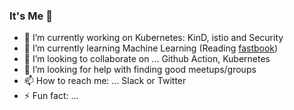 ### It's Me 👋


- 🔭 I’m currently working on Kubernetes: KinD, istio and Security 
- 🌱 I’m currently learning Machine Learning (Reading [fastbook](https://github.com/fastai/fastbook))
- 👯 I’m looking to collaborate on ... Github Action, Kubernetes
- 🤔 I’m looking for help with finding good meetups/groups
- 📫 How to reach me: ... Slack or Twitter
- ⚡ Fun fact: ...

<!--
**mchirico/mchirico** is a ✨ _special_ ✨ repository because its `README.md` (this file) appears on your GitHub profile.

Here are some ideas to get you started:

- 🔭 I’m currently working on ...
- 🌱 I’m currently learning ...
- 👯 I’m looking to collaborate on ...
- 🤔 I’m looking for help with ...
- 💬 Ask me about ...
- 📫 How to reach me: ...
- 😄 Pronouns: ...
- ⚡ Fun fact: ...
-->
